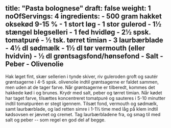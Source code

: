 title: "Pasta bolognese"
draft: false
weight: 1
noOfServings: 4
ingredients:
	- 500 gram hakket oksekød 9-15 %
	- 1 stort løg
	- 1 stor gulerod
	- 1½ stængel blegselleri
	- 1 fed hvidløg
	- 2½ spsk. tomatpuré
	- ½ tsk. tørret timian
	- 3 laurbærblade
	- 4½ dl sødmælk
	- 1½ dl tør vermouth (eller hvidvin)
	- ½ dl grøntsagsfond/hønsefond
	- Salt
	- Peber
	- Olivenolie
---

Hak løget fint, skær sellerien i tynde skiver, riv guleroden groft og
sautér grøntsagerne i 4-5 spsk. olivenolie indtil grøntsagerne er faldet
sammen, men uden at de tager farve. Når grøntsagerne er tilberedt,
kommes det hakkede kød i og brunes. Krydr med salt, peber og tørret
timian. Når kødet har taget farve, tilsættes koncentreret tomatpuré og
sauteres i 5-10 minutter indtil tomatpuréen er stegt igennem. Tilsæt
fond, vermouth og sødmælk, samt laurbærblade, og lad retten simre i 1-1½
time med låg på klem indtil kødsovsen er jævnet og cremet. Tag
laurbærbladene fra, og smag til med salt og peber -- som regel en god
del af begge.

